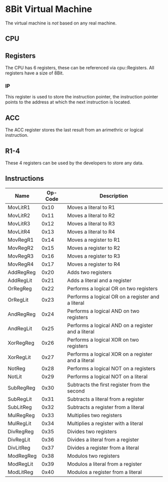 # 8Bit Virtual Machine

The virtual machine is _not_ based on any real machine.

## CPU

## Registers

The CPU has 6 registers, these can be referenced via cpu::Registers. All registers have a size of 8Bit.

### IP

This register is used to store the instruction pointer, the instruction pointer points to the address at which the next instruction is located.

## ACC

The ACC register stores the last result from an arimethric or logical instruction.

## R1-4

These 4 registers can be used by the developers to store any data.

## Instructions

| Name      | Op-Code | Description                                        |
|-----------|---------|----------------------------------------------------|
| MovLitR1  | 0x10    | Moves a literal to R1                              |
| MovLitR2  | 0x11    | Moves a literal to R2                              |
| MovLitR3  | 0x12    | Moves a literal to R3                              |
| MovLitR4  | 0x13    | Moves a literal to R4                              |
| MovRegR1  | 0x14    | Moves a register to R1                             |
| MovRegR2  | 0x15    | Moves a register to R2                             |
| MovRegR3  | 0x16    | Moves a register to R3                             |
| MovRegR4  | 0x17    | Moves a register to R4                             |
| AddRegReg | 0x20    | Adds two registers                                 |
| AddRegLit | 0x21    | Adds a literal and a register                      |
| OrRegReg  | 0x22    | Performs a logical OR on two registers             |
| OrRegLit  | 0x23    | Performs a logical OR on a register and a literal  |
| AndRegReg | 0x24    | Performs a logical AND on two registers            |
| AndRegLit | 0x25    | Performs a logical AND on a register and a literal |
| XorRegReg | 0x26    | Performs a logical XOR on two registers            |
| XorRegLit | 0x27    | Performs a logical XOR on a register and a literal |
| NotReg    | 0x28    | Performs a logical NOT on a registers              |
| NotLit    | 0x29    | Performs a logical NOT on a literal                |
| SubRegReg | 0x30    | Subtracts the first register from the second       |
| SubRegLit | 0x31    | Subtracts a literal from a register                |
| SubLitReg | 0x32    | Subtracts a register from a literal                |
| MulRegReg | 0x33    | Multiplies two registers                           |
| MulRegLit | 0x34    | Multiplies a register with a literal               |
| DivRegReg | 0x35    | Divides two registers                              |
| DivRegLit | 0x36    | Divides a literal from a register                  |
| DivLitReg | 0x37    | Divides a register from a literal                  |
| ModRegReg | 0x38    | Modulos two registers                              |
| ModRegLit | 0x39    | Modulos a literal from a register                  |
| ModLitReg | 0x40    | Modulos a register from a literal                  |

